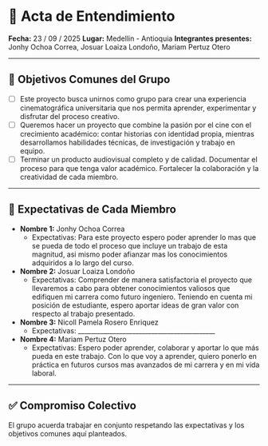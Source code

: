 # 📝 Acta de Entendimiento  

**Fecha:** 23 / 09 / 2025
**Lugar:** Medellin - Antioquia 
**Integrantes presentes:** Jonhy Ochoa Correa, Josuar Loaiza Londoño, Mariam Pertuz Otero

---

## 🎯 Objetivos Comunes del Grupo

- [ ] Este proyecto busca unirnos como grupo para crear una experiencia cinematográfica universitaria que nos permita aprender, experimentar y disfrutar del proceso creativo.  
- [ ] Queremos hacer un proyecto que combine la pasión por el cine con el crecimiento académico: contar historias con identidad propia,
      mientras desarrollamos habilidades técnicas, de investigación y trabajo en equipo.  
- [ ] Terminar un producto audiovisual completo y de calidad.
      Documentar el proceso para que tenga valor académico.
      Fortalecer la colaboración y la creatividad de cada miembro.

---

## 🤝 Expectativas de Cada Miembro  

- **Nombre 1:** Jonhy Ochoa Correa  
  - Expectativas: Para este proyecto espero poder aprender lo mas que se pueda de todo el proceso que incluye
    un trabajo de esta magnitud, asi mismo poder afianzar mas los conocimientos adquiridos a lo largo del curso.   
- **Nombre 2:** Josuar Loaiza Londoño 
  - Expectativas: Comprender de manera satisfactoria el proyecto que llevaremos a cabo para obtener conocimientos valiosos
    que edifiquen mi carrera como futuro ingeniero. Teniendo en cuenta mi posición de estudiante, espero aportar ideas de gran valor
    con respecto al trabajo presentado.  
- **Nombre 3:** Nicoll Pamela Rosero Enriquez   
  - Expectativas: ___________________________________________
- **Nombre 4:** Mariam Pertuz Otero
  - Expectativas: Espero poder aprender, colaborar y aportar lo que más pueda en este trabajo. Con lo que voy a aprender, quiero ponerlo en práctica en futuros cursos mas avanzados de mi carrera y en mi vida laboral.  

---

## ✅ Compromiso Colectivo
El grupo acuerda trabajar en conjunto respetando las expectativas y los objetivos comunes aquí planteados.  
